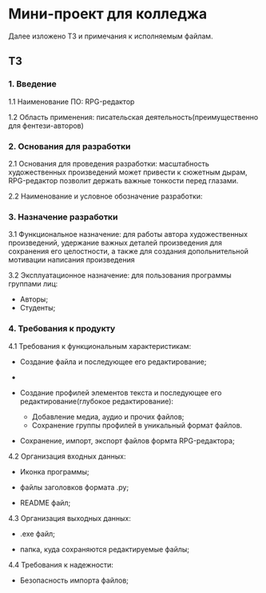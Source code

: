 # Мини-проект для колледжа
Далее изложено ТЗ и примечания к исполняемым файлам.

## ТЗ
### 1. Введение
1.1 Наименование ПО: RPG-редактор

1.2 Область применения: писательская деятельность(преимущественно для фентези-авторов)
### 2. Основания для разработки 
2.1 Основания для проведения разработки: масштабность художественных произведений может привести к сюжетным дырам, RPG-редактор позволит держать важные тонкости перед глазами.

2.2 Наименование и условное обозначение разработки:
### 3. Назначение разработки
3.1 Функциональное назначение: для работы автора художественных произведений, удержание важных деталей произведения для сохранения его целостности, а также для создания допольнительной мотивации написания произведения

3.2 Эксплуатационное назначение: для пользования программы группами лиц:
- Авторы;
- Студенты;
### 4. Требования к продукту
4.1 Требования к функциональным характеристикам:

- Создание файла и последующее его редактирование;
- 
- Создание профилей элементов текста и последующее его редактирование(глубокое редактирование):
  
   * Добавление медиа, аудио и прочих файлов;
   * Сохранение группы профилей в уникальный формат файлов.

- Сохранение, импорт, экспорт файлов формта RPG-редактора;

4.2 Организация входных данных:

  - Иконка программы;

  - файлы заголовков формата .py;
  
  - README файл;

4.3 Организация выходных данных:

  - .exe файл;
    
  - папка, куда сохраняются редактируемые файлы;
    
4.4 Требования к надежности:

  - Безопасность импорта файлов;
